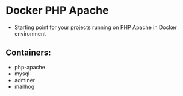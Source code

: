 # Docker PHP Apache
* Starting point for your projects running on PHP Apache in Docker environment

## Containers:
* php-apache
* mysql
* adminer
* mailhog